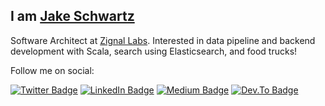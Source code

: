 ## I am [**Jake Schwartz**](https://jakehschwartz.com/)

Software Architect at [Zignal Labs](https://www.zignallabs.com). Interested in data pipeline and backend development with Scala, search using Elasticsearch, and food trucks!

Follow me on social:

[![Twitter Badge](https://img.shields.io/badge/twitter-%231DA1F2.svg?&style=for-the-badge&logo=twitter&logoColor=white)](https://twitter.com/jakehschwartz)
[![LinkedIn Badge](https://img.shields.io/badge/linkedin-blue.svg?&style=for-the-badge&logo=linkedin&logoColor=white)](https://www.linkedin.com/in/jakehschwartz)
[![Medium Badge](https://img.shields.io/badge/Medium-12100E?style=for-the-badge&logo=medium&logoColor=white)](https://medium.com/@jakehschwartz)
[![Dev.To Badge](https://img.shields.io/badge/dev.to-0A0A0A?style=for-the-badge&logo=dev.to&logoColor=white)](https://devto.com/jakehschwartz)
